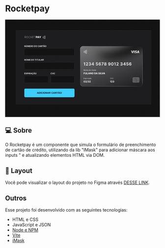 # Rocketpay

<img src=".github/project.png" alt="Project Preview" style="display: block; margin-left: auto; margin-right: auto;"/>

## 💻 Sobre

O Rocketpay é um componente que simula o formulário de preenchimento de cartão de crédito, utilizando da lib "IMask" para adicionar máscara aos inputs " e atualizando elementos HTML via DOM.

## 🔖 Layout

Você pode visualizar o layout do projeto no Figma através [DESSE LINK](https://www.figma.com/file/gpqavL469k0pPUGOmAQEM9/Explorer-Lab-%2301/duplicate).

## Outros

Esse projeto foi desenvolvido com as seguintes tecnologias:

- HTML e CSS
- JavaScript e JSON
- [Node e NPM](https://nodejs.org/)
- [Vite](https://vitejs.dev/)
- [iMask](https://imask.js.org)